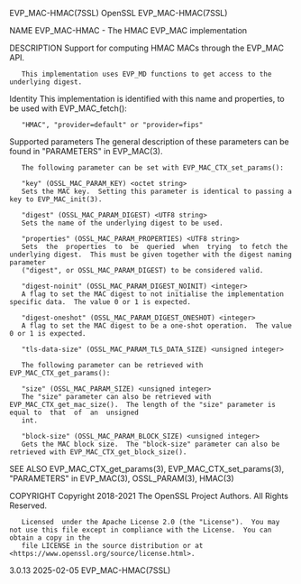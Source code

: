 EVP_MAC-HMAC(7SSL)							    OpenSSL							    EVP_MAC-HMAC(7SSL)

NAME
       EVP_MAC-HMAC - The HMAC EVP_MAC implementation

DESCRIPTION
       Support for computing HMAC MACs through the EVP_MAC API.

       This implementation uses EVP_MD functions to get access to the underlying digest.

   Identity
       This implementation is identified with this name and properties, to be used with EVP_MAC_fetch():

       "HMAC", "provider=default" or "provider=fips"

   Supported parameters
       The general description of these parameters can be found in "PARAMETERS" in EVP_MAC(3).

       The following parameter can be set with EVP_MAC_CTX_set_params():

       "key" (OSSL_MAC_PARAM_KEY) <octet string>
	   Sets the MAC key.  Setting this parameter is identical to passing a key to EVP_MAC_init(3).

       "digest" (OSSL_MAC_PARAM_DIGEST) <UTF8 string>
	   Sets the name of the underlying digest to be used.

       "properties" (OSSL_MAC_PARAM_PROPERTIES) <UTF8 string>
	   Sets	 the  properties  to  be  queried  when	 trying	 to fetch the underlying digest.  This must be given together with the digest naming parameter
	   ("digest", or OSSL_MAC_PARAM_DIGEST) to be considered valid.

       "digest-noinit" (OSSL_MAC_PARAM_DIGEST_NOINIT) <integer>
	   A flag to set the MAC digest to not initialise the implementation specific data.  The value 0 or 1 is expected.

       "digest-oneshot" (OSSL_MAC_PARAM_DIGEST_ONESHOT) <integer>
	   A flag to set the MAC digest to be a one-shot operation.  The value 0 or 1 is expected.

       "tls-data-size" (OSSL_MAC_PARAM_TLS_DATA_SIZE) <unsigned integer>

       The following parameter can be retrieved with EVP_MAC_CTX_get_params():

       "size" (OSSL_MAC_PARAM_SIZE) <unsigned integer>
	   The "size" parameter can also be retrieved with EVP_MAC_CTX_get_mac_size().	The length of the "size" parameter is equal to	that  of  an  unsigned
	   int.

       "block-size" (OSSL_MAC_PARAM_BLOCK_SIZE) <unsigned integer>
	   Gets the MAC block size.  The "block-size" parameter can also be retrieved with EVP_MAC_CTX_get_block_size().

SEE ALSO
       EVP_MAC_CTX_get_params(3), EVP_MAC_CTX_set_params(3), "PARAMETERS" in EVP_MAC(3), OSSL_PARAM(3), HMAC(3)

COPYRIGHT
       Copyright 2018-2021 The OpenSSL Project Authors. All Rights Reserved.

       Licensed	 under the Apache License 2.0 (the "License").	You may not use this file except in compliance with the License.  You can obtain a copy in the
       file LICENSE in the source distribution or at <https://www.openssl.org/source/license.html>.

3.0.13									  2025-02-05							    EVP_MAC-HMAC(7SSL)
